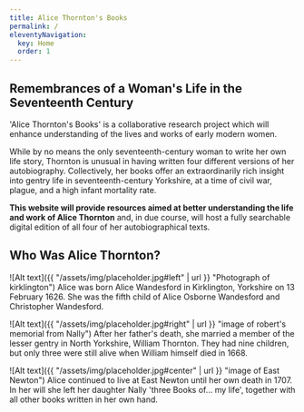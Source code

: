 ```yaml
---
title: Alice Thornton's Books
permalink: /
eleventyNavigation:
  key: Home
  order: 1
---
```


## Remembrances of a Woman's Life in the Seventeenth Century 

'Alice Thornton's Books' is a collaborative research project 
which will enhance understanding of the lives and works of early modern women.

While by no means the only seventeenth-century woman to write her own life story, 
Thornton is unusual in having written four different versions of her autobiography. 
Collectively, her books offer an extraordinarily rich insight into gentry life 
in seventeenth-century Yorkshire, at a time of civil war, plague, and a high infant 
mortality rate. 

**This website will provide resources aimed at better understanding the life and 
work of Alice Thornton** and, in due course, will host a fully searchable digital 
edition of all four of her autobiographical texts. 

## Who Was Alice Thornton? 

![Alt text]({{ "/assets/img/placeholder.jpg#left" | url }} "Photograph of kirklington")
Alice was born Alice Wandesford in Kirklington, Yorkshire on 13 February 1626. 
She was the fifth child of Alice Osborne Wandesford and Christopher Wandesford. 

![Alt text]({{ "/assets/img/placeholder.jpg#right" | url }} "image of robert's memorial from Nally")
After her father's death, she married a member of the lesser gentry in North 
Yorkshire, William Thornton. They had nine children, but only three were still 
alive when William himself died in 1668. 

![Alt text]({{ "/assets/img/placeholder.jpg#center" | url }} "image of East Newton")
Alice continued to live at East Newton until her own death in 1707. 
In her will she left her daughter Nally 'three Books of... my life', 
together with all other books written in her own hand.
